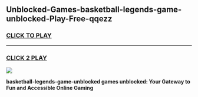 
## Unblocked-Games-basketball-legends-game-unblocked-Play-Free-qqezz
<h3>
<a href="https://premium76.site?title=basketball-legends-game-unblocked&ref=09A">CLICK TO PLAY</a></h3>
<hr>

<h3>
<a href="https://premium76.site?title=basketball-legends-game-unblocked&ref=09A">CLICK 2 PLAY</a>
  
</h3>

<a href="https://premium76.site?title=basketball-legends-game-unblocked&ref=09A"><img src="https://clearcache.store/games.png"></a>


**basketball-legends-game-unblocked games unblocked: Your Gateway to Fun and Accessible Online Gaming**
